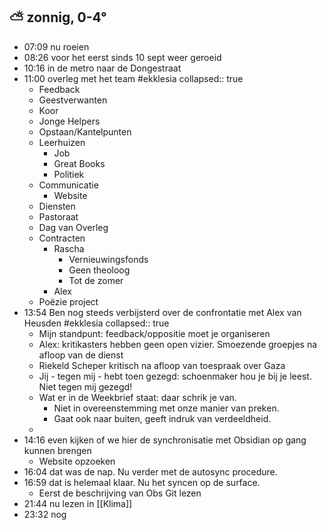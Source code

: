 ##  ⛅ zonnig, 0-4°
- 07:09 nu roeien
- 08:26 voor het eerst sinds 10 sept weer geroeid
- 10:16 in de metro naar de Dongestraat
- 11:00 overleg met het team #ekklesia
  collapsed:: true
	- Feedback
	- Geestverwanten
	- Koor
	- Jonge Helpers
	- Opstaan/Kantelpunten
	- Leerhuizen
		- Job
		- Great Books
		- Politiek
	- Communicatie
		- Website
	- Diensten
	- Pastoraat
	- Dag van Overleg
	- Contracten
		- Rascha
			- Vernieuwingsfonds
			- Geen theoloog
			- Tot de zomer
		- Alex
	- Poëzie project
- 13:54 Ben nog steeds verbijsterd over de confrontatie met Alex van Heusden #ekklesia
  collapsed:: true
	- Mijn standpunt: feedback/oppositie moet je organiseren
	- Alex: kritikasters hebben geen open vizier. Smoezende groepjes na afloop van de dienst
	- Riekeld Scheper kritisch na afloop van toespraak over Gaza
	- Jij - tegen mij - hebt toen gezegd: schoenmaker hou je bij je leest. Niet tegen mij gezegd!
	- Wat er in de Weekbrief staat: daar schrik je van.
		- Niet in overeenstemming met onze manier van preken.
		- Gaat ook naar buiten, geeft indruk van verdeeldheid.
	-
- 14:16 even kijken of we hier de synchronisatie met Obsidian op gang kunnen brengen
	- Website opzoeken
- 16:04 dat was de nap. Nu verder met de autosync procedure.
- 16:59 dat is helemaal klaar. Nu het syncen op de surface.
	- Eerst de beschrijving van Obs Git lezen
- 21:44 nu lezen in [[Klima]]
- 23:32 nog